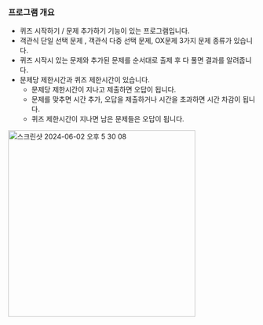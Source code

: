 ### 프로그램 개요

- 퀴즈 시작하기 / 문제 추가하기 기능이 있는 프로그램입니다.
- 객관식 단일 선택 문제 , 객관식 다중 선택 문제, OX문제 3가지 문제 종류가 있습니다.
- 퀴즈 시작시 있는 문제와 추가된 문제를 순서대로 출제 후 다 풀면 결과를 알려줍니다.
- 문제당 제한시간과 퀴즈 제한시간이 있습니다.
  - 문제당 제한시간이 지나고 제출하면 오답이 됩니다.
  - 문제를 맞추면 시간 추가, 오답을 제출하거나 시간을 초과하면 시간 차감이 됩니다.
  - 퀴즈 제한시간이 지나면 남은 문제들은 오답이 됩니다.

<img width="381" alt="스크린샷 2024-06-02 오후 5 30 08" src="https://github.com/kimdaegeon0918/java-quizapp/assets/105616992/7f687f01-188a-4b23-adfa-09c9d08b05c6">


